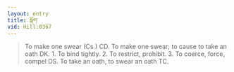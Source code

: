 ```yaml
---
layout: entry
title: སྒོག་
vid: Hill:0367
---
```

> To make one swear (Cs\.) CD\. To make one swear; to cause to take an oath DK\. 1\. To bind tightly\. 2\. To restrict, prohibit\. 3\. To coerce, force, compel DS\. To take an oath, to swear an oath TC\.


